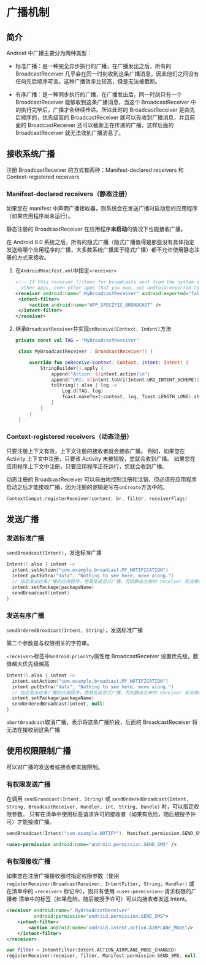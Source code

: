 # 广播机制

## 简介

Android 中广播主要分为两种类型：

- 标准广播：是一种完全异步执行的广播，在广播发出之后，所有的 BroadcastReceiver 几乎会在同一时刻收到这条广播消息，因此他们之间没有任何先后顺序可言。这种广播效率比较高，但是无法被截断。

- 有序广播：是一种同步执行的广播，在广播发出后，同一时刻只有一个 BroadcastReceiver 能够收到这条广播消息，当这个 BroadcastReceiver 中的执行完毕后，广播才会继续传递。所以此时的 BroadcastReceiver 是由先后顺序的，优先级高的 BroadcastReceiver 就可以先收到广播消息，并且前面的 BroadcastReceiver 还可以截断正在传递的广播，这样后面的 BroadcastReceiver 就无法收到广播消息了。

## 接收系统广播

注册 BroadcastReceiver 的方式有两种：Manifest-declared receivers 和 Context-registered receivers

### Manifest-declared receivers（静态注册）

如果您在 manifest 中声明广播接收器，则系统会在发送广播时启动您的应用程序（如果应用程序尚未运行）。

静态注册的 BroadcastReceiver 在应用程序**未启动**的情况下也能接收广播。

在 Android 8.0 系统之后，所有的隐式广播（隐式广播值得是那些没有具体指定发送给哪个应用程序的广播，大多数系统广播属于隐式广播）都不允许使用静态注册的方式来接收。

1. 在`AndroidManifest.xml`中指定`<receiver>`

   ```xml
   <!-- If this receiver listens for broadcasts sent from the system or from
     other apps, even other apps that you own, set android:exported to "true". -->
   <receiver android:name=".MyBroadcastReceiver" android:exported="false">
    <intent-filter>
        <action android:name="APP_SPECIFIC_BROADCAST" />
    </intent-filter>
   </receiver>
   ```

2. 继承`BroadcastReceiver`并实现`onReceive(Context, Indent)`方法

   ```kt
   private const val TAG = "MyBroadcastReceiver"

    class MyBroadcastReceiver : BroadcastReceiver() {

        override fun onReceive(context: Context, intent: Intent) {
            StringBuilder().apply {
                append("Action: ${intent.action}\n")
                append("URI: ${intent.toUri(Intent.URI_INTENT_SCHEME)}\n")
                toString().also { log ->
                    Log.d(TAG, log)
                    Toast.makeText(context, log, Toast.LENGTH_LONG).show()
                }
            }
        }
    }
   ```

### Context-registered receivers（动态注册）

只要注册上下文有效，上下文注册的接收者就会接收广播。 例如，如果您在 Activity 上下文中注册，只要该 Activity 未被销毁，您就会收到广播。 如果您在应用程序上下文中注册，只要应用程序正在运行，您就会收到广播。

动态注册的 BroadcastReceiver 可以自由地控制注册和注销，但必须在应用程序启动之后才能接收广播，因为注册的逻辑是写在`onCreate`方法中的。

```kt
ContextCompat.registerReceiver(context, br, filter, receiverFlags)
```

## 发送广播

### 发送标准广播

`sendBroadcast(Intent)`，发送标准广播

```kt
Intent().also { intent ->
  intent.setAction("com.example.broadcast.MY_NOTIFICATION")
  intent.putExtra("data", "Nothing to see here, move along.")
  // 指定发出这条广播的应用程序，使其变成显式广播，否则静态注册的 receiver 无法接收这条广播
  intent.setPackage(packageName)
  sendBroadcast(intent)
}
```

### 发送有序广播

`sendOrderedBroadcast(Intent, String)`，发送标准广播

第二个参数是与权限相关的字符串。

`<receiver>`标签中`android:priority`属性给 BroadcastReceiver 设置优先级，数值越大优先级越高

```kt
Intent().also { intent ->
  intent.setAction("com.example.broadcast.MY_NOTIFICATION")
  intent.putExtra("data", "Nothing to see here, move along.")
  // 指定发出这条广播的应用程序，使其变成显式广播，否则静态注册的 receiver 无法接收这条广播
  intent.setPackage(packageName)
  sendOrderedBroadcast(intent, null)
}
```

`abortBroadcast`取消广播，表示将这条广播阶段，后面的 BroadcastReceiver 将无法在接收到这条广播

## 使用权限限制广播

可以对广播的发送者或接收者实施限制。

### 有权限发送广播

在调用 `sendBroadcast(Intent, String)` 或 `sendOrderedBroadcast(Intent, String, BroadcastReceiver, Handler, int, String, Bundle)` 时，可以指定权限参数。 只有在清单中使用标签请求许可的接收者（如果有危险，随后被授予许可）才能接收广播。

```kt
sendBroadcast(Intent("com.example.NOTIFY"), Manifest.permission.SEND_SMS)
```

```xml
<uses-permission android:name="android.permission.SEND_SMS" />
```

### 有权限接收广播

如果您在注册广播接收器时指定权限参数（使用 `registerReceiver(BroadcastReceiver, IntentFilter, String, Handler)` 或在清单中的 `<receiver>` 标记中），则只有使用 `<uses-permission>` 请求权限的广播者 清单中的标签（如果危险，随后被授予许可）可以向接收者发送 Intent。

```xml
<receiver android:name=".MyBroadcastReceiver"
          android:permission="android.permission.SEND_SMS">
    <intent-filter>
        <action android:name="android.intent.action.AIRPLANE_MODE"/>
    </intent-filter>
</receiver>
```

```kt
var filter = IntentFilter(Intent.ACTION_AIRPLANE_MODE_CHANGED)
registerReceiver(receiver, filter, Manifest.permission.SEND_SMS, null )
```
